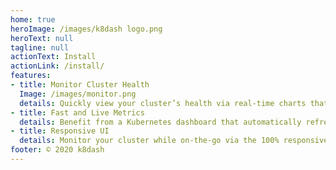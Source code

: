 ```yaml
---
home: true
heroImage: /images/k8dash logo.png
heroText: null
tagline: null
actionText: Install
actionLink: /install/
features:
- title: Monitor Cluster Health
  Image: /images/monitor.png
  details: Quickly view your cluster’s health via real-time charts that help you track poorly performing resources.
- title: Fast and Live Metrics
  details: Benefit from a Kubernetes dashboard that automatically refreshes and updates in real time.
- title: Responsive UI
  details: Monitor your cluster while on-the-go via the 100% responsive UI that runs on your phone or tablet.
footer: © 2020 k8dash
---
```

